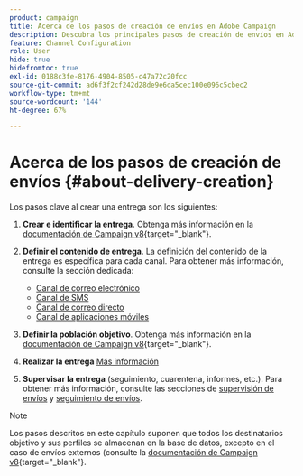 ```yaml
---
product: campaign
title: Acerca de los pasos de creación de envíos en Adobe Campaign
description: Descubra los principales pasos de creación de envíos en Adobe Campaign
feature: Channel Configuration
role: User
hide: true
hidefromtoc: true
exl-id: 0188c3fe-8176-4904-8505-c47a72c20fcc
source-git-commit: ad6f3f2cf242d28de9e6da5cec100e096c5cbec2
workflow-type: tm+mt
source-wordcount: '144'
ht-degree: 67%

---
```


# Acerca de los pasos de creación de envíos {#about-delivery-creation}

Los pasos clave al crear una entrega son los siguientes:

1. **Crear e identificar la entrega**. Obtenga más información en la [documentación de Campaign v8](https://experienceleague.adobe.com/docs/campaign/campaign-v8/send/create-message.html?lang=es#create-the-delivery){target="_blank"}.

1. **Definir el contenido de entrega**. La definición del contenido de la entrega es específica para cada canal. Para obtener más información, consulte la sección dedicada:

   * [Canal de correo electrónico](defining-the-email-content.md)
   * [Canal de SMS](sms-create.md#defining-the-sms-content)
   * [Canal de correo directo](defining-the-direct-mail-content.md)
   * [Canal de aplicaciones móviles](about-mobile-app-channel.md)

1. **Definir la población objetivo**. Obtenga más información en la [documentación de Campaign v8](https://experienceleague.adobe.com/docs/campaign/campaign-v8/send/create-message#target-population.html){target="_blank"}.

1. **Realizar la entrega** [Más información](steps-sending-the-delivery.md)

1. **Supervisar la entrega** (seguimiento, cuarentena, informes, etc.). Para obtener más información, consulte las secciones de [supervisión de envíos](about-delivery-monitoring.md) y [seguimiento de envíos](about-message-tracking.md).

>[!NOTE]
>
>Los pasos descritos en este capítulo suponen que todos los destinatarios objetivo y sus perfiles se almacenan en la base de datos, excepto en el caso de envíos externos (consulte la [documentación de Campaign v8](https://experienceleague.adobe.com/docs/campaign/campaign-v8/send/create-message.html#selecting-external-recipients){target="_blank"}.

